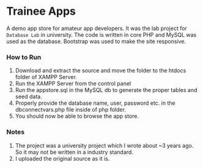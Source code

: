 # Trainee Apps
A demo app store for amateur app developers. It was the lab project for `Database Lab` in university. The code is written in core PHP and  MySQL was used as the database. Bootstrap was used to make the site responsive.

### How to Run

1.  Download and extract the source and move the folder to the htdocs folder of XAMPP Server.
2.  Run the XAMPP Server from the control panel
3.  Run the appstore.sql in the MySQL db to generate the proper tables and seed data.
4.  Properly provide the database name, user, password etc. in the dbconnectvars.php file inside of php folder.
5.  You should now be able to browse the app store.


### Notes

1. The project was a university project which I wrote about ~3 years ago. So it may not be written in a industry standard.
2. I uploaded the original source as it is.
